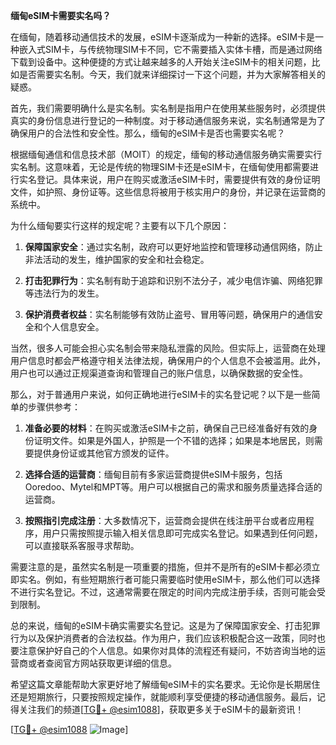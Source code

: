 **缅甸eSIM卡需要实名吗？**

在缅甸，随着移动通信技术的发展，eSIM卡逐渐成为一种新的选择。eSIM卡是一种嵌入式SIM卡，与传统物理SIM卡不同，它不需要插入实体卡槽，而是通过网络下载到设备中。这种便捷的方式让越来越多的人开始关注eSIM卡的相关问题，比如是否需要实名制。今天，我们就来详细探讨一下这个问题，并为大家解答相关的疑惑。

首先，我们需要明确什么是实名制。实名制是指用户在使用某些服务时，必须提供真实的身份信息进行登记的一种制度。对于移动通信服务来说，实名制通常是为了确保用户的合法性和安全性。那么，缅甸的eSIM卡是否也需要实名呢？

根据缅甸通信和信息技术部（MOIT）的规定，缅甸的移动通信服务确实需要实行实名制。这意味着，无论是传统的物理SIM卡还是eSIM卡，在缅甸使用都需要进行实名登记。具体来说，用户在购买或激活eSIM卡时，需要提供有效的身份证明文件，如护照、身份证等。这些信息将被用于核实用户的身份，并记录在运营商的系统中。

为什么缅甸要实行这样的规定呢？主要有以下几个原因：

1. **保障国家安全**：通过实名制，政府可以更好地监控和管理移动通信网络，防止非法活动的发生，维护国家的安全和社会稳定。
   
2. **打击犯罪行为**：实名制有助于追踪和识别不法分子，减少电信诈骗、网络犯罪等违法行为的发生。
   
3. **保护消费者权益**：实名制能够有效防止盗号、冒用等问题，确保用户的通信安全和个人信息安全。

当然，很多人可能会担心实名制会带来隐私泄露的风险。但实际上，运营商在处理用户信息时都会严格遵守相关法律法规，确保用户的个人信息不会被滥用。此外，用户也可以通过正规渠道查询和管理自己的账户信息，以确保数据的安全性。

那么，对于普通用户来说，如何正确地进行eSIM卡的实名登记呢？以下是一些简单的步骤供参考：

1. **准备必要的材料**：在购买或激活eSIM卡之前，确保自己已经准备好有效的身份证明文件。如果是外国人，护照是一个不错的选择；如果是本地居民，则需要提供身份证或其他官方颁发的证件。

2. **选择合适的运营商**：缅甸目前有多家运营商提供eSIM卡服务，包括Ooredoo、Mytel和MPT等。用户可以根据自己的需求和服务质量选择合适的运营商。

3. **按照指引完成注册**：大多数情况下，运营商会提供在线注册平台或者应用程序，用户只需按照提示输入相关信息即可完成实名登记。如果遇到任何问题，可以直接联系客服寻求帮助。

需要注意的是，虽然实名制是一项重要的措施，但并不是所有的eSIM卡都必须立即实名。例如，有些短期旅行者可能只需要临时使用eSIM卡，那么他们可以选择不进行实名登记。不过，这通常需要在限定的时间内完成注册手续，否则可能会受到限制。

总的来说，缅甸的eSIM卡确实需要实名登记。这是为了保障国家安全、打击犯罪行为以及保护消费者的合法权益。作为用户，我们应该积极配合这一政策，同时也要注意保护好自己的个人信息。如果你对具体的流程还有疑问，不妨咨询当地的运营商或者查阅官方网站获取更详细的信息。

希望这篇文章能帮助大家更好地了解缅甸eSIM卡的实名要求。无论你是长期居住还是短期旅行，只要按照规定操作，就能顺利享受便捷的移动通信服务。最后，记得关注我们的频道[[TG💪+ @esim1088](https://t.me/s/esim1088)]，获取更多关于eSIM卡的最新资讯！

[[TG💪+ @esim1088](https://t.me/s/esim1088) ![Image](https://i.postimg.cc/4NQfJmqS/Snipaste-2025-05-13-00-14-12.png)]